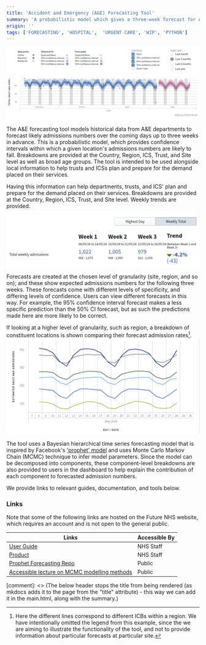 ```yaml
---
title: 'Accident and Emergency (A&E) Forecasting Tool'
summary: 'A probabilistic model which gives a three-week forecast for A&E departments, predicting their expected admissions loads.'
origin: ''
tags: ['FORECASTING', 'HOSPITAL',  'URGENT CARE', 'WIP', 'PYTHON']
---
```


![Image showing plot of historical and predicted admissions rates. The plot shows the confidence intervals for the model's fit to historical data, and for its predictions.](../images/a_and_e_forecasting/forecast.png)

The A&E forecasting tool models historical data from A&E departments to forecast likely admissions numbers over the coming days up to three weeks in advance. This is a probabilistic model, which provides confidence intervals within which a given location's admissions numbers are likely to fall. Breakdowns are provided at the Country, Region, ICS, Trust, and Site level as well as broad age groups. The tool is intended to be used alongside local information to help trusts and ICSs plan and prepare for the demand placed on their services. 

Having this information can help departments, trusts, and ICS' plan and prepare for the demand placed on their services. Breakdowns are provided at the Country, Region, ICS, Trust, and Site level. Weekly trends are provided. 

![Image of weekly trends being predicted and compared](../images/a_and_e_forecasting/weekly_trends.png)

Forecasts are created at the chosen level of granularity (site, region, and so on); and these show expected admissions numbers for the following three weeks. These forecasts come with different levels of specificity, and differing levels of confidence. Users can view different forecasts in this way. For example, the 95% confidence interval forecast makes a less specific prediction than the 50% CI forecast, but as such the predictions made here are more likely to be correct. 

If looking at a higher level of granularity, such as region, a breakdown of constituent locations is shown comparing their forecast admission rates[^1].
![Example plot showing estimated daily admissions for a range of sites.](../images/a_and_e_forecasting/comparative_forecast.png)

[^1]: Here the different lines correspond to different ICBs within a region. We have intentionally omitted the legend from this example, since the we are aiming to illustrate the functionality of the tool, and not to provide information about particular forecasts at particular site. 

The tool uses a Bayesian hierarchical time series forecasting model that is inspired by Facebook's ['prophet' model](https://github.com/facebook/prophet) and uses Monte Carlo Markov Chain (MCMC) technique to infer model parameters. Since the model can be decomposed into components, these component-level breakdowns are also provided to users in the dashboard to help explain the contribution of each component to forecasted admission numbers.

We provide links to relevant guides, documentation, and tools below.

### Links

Note that some of the following links are hosted on the Future NHS website, which requires an account and is not open to the general public.

Links| Accessible By |
---|---|
[User Guide](https://future.nhs.uk/nationaldataplatformfoundry/view?objectID=121110405)| NHS Staff |
[Product](https://nhs.sharepoint.com/:w:/r/sites/datasciencerepository/Shared%20Documents/General/03%20Doing%20the%20work/06%20Other/FDP%20Transition/Product%20Documentation%20A%26E%20Admissions%20Forecasting%20Tool.docx?d=w38397884e8a94be89e45bcc338458b99&csf=1&web=1&e=LCbt5S)| NHS Staff|
[Prophet Forecasting Repo](https://github.com/facebook/prophet)| Public |
[Accessible lecture on MCMC modelling methods](https://www.youtube.com/watch?v=rZk2FqX2XnY&ab_channel=RichardMcElreath)| Public|


[comment]: <> (The below header stops the title from being rendered (as mkdocs adds it to the page from the "title" attribute) - this way we can add it in the main.html, along with the summary.)